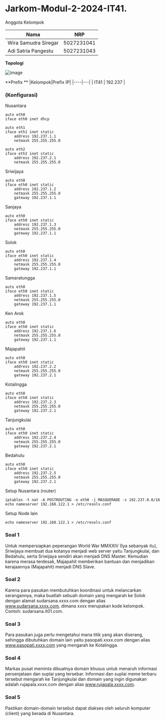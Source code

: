 # Jarkom-Modul-2-2024-IT41.

Anggota Kelompok

|Nama|NRP|
|----|---|
| Wira Samudra Siregar | 5027231041 |
| Adi Satria Pangestu | 5027231043 |

**Topologi**

![image](https://github.com/user-attachments/assets/be20349e-5fe9-4ed4-ab57-f3dab68e4ee3)

**Prefix **
|Kelompok|Prefix IP|
|----|---|
| IT41 | 192.237 |
### (Konfigurasi)
Nusantara
```
auto eth0
iface eth0 inet dhcp

auto eth1
iface eth1 inet static
	address 192.237.1.1
	netmask 255.255.255.0

auto eth2
iface eth2 inet static
	address 192.237.2.1
	netmask 255.255.255.0
```

Sriwijaya
```
auto eth0
iface eth0 inet static
	address 192.237.1.2
	netmask 255.255.255.0
	gateway 192.237.1.1
```

Sanjaya
```
auto eth0
iface eth0 inet static
	address 192.237.1.3
	netmask 255.255.255.0
	gateway 192.237.1.1
```

Solok
```
auto eth0
iface eth0 inet static
	address 192.237.1.4
	netmask 255.255.255.0
	gateway 192.237.1.1
```

Samaratungga
```
auto eth0
iface eth0 inet static
	address 192.237.1.5
	netmask 255.255.255.0
	gateway 192.237.1.1
```

Ken Arok
```
auto eth0
iface eth0 inet static
	address 192.237.1.6
	netmask 255.255.255.0
	gateway 192.237.1.1
```

Majapahit
```
auto eth0
iface eth0 inet static
	address 192.237.2.2
	netmask 255.255.255.0
	gateway 192.237.2.1
```

Kotalingga
```
auto eth0
iface eth0 inet static
	address 192.237.2.3
	netmask 255.255.255.0
	gateway 192.237.2.1
```

Tanjungkulai
```
auto eth0
iface eth0 inet static
	address 192.237.2.4
	netmask 255.255.255.0
	gateway 192.237.2.1
```

Bedahulu
```
auto eth0
iface eth0 inet static
	address 192.237.2.5
	netmask 255.255.255.0
	gateway 192.237.2.1
```

Setup Nusantara (router)
```
iptables -t nat -A POSTROUTING -o eth0 -j MASQUERADE -s 192.237.0.0/16
echo nameserver 192.168.122.1 > /etc/resolv.conf
```

Setup Node lain
```
echo nameserver 192.168.122.1 > /etc/resolv.conf
```

### Soal 1
Untuk mempersiapkan peperangan World War MMXXIV (Iya sebanyak itu), Sriwijaya membuat dua kotanya menjadi web server yaitu Tanjungkulai, dan Bedahulu, serta Sriwijaya sendiri akan menjadi DNS Master. Kemudian karena merasa terdesak, Majapahit memberikan bantuan dan menjadikan kerajaannya (Majapahit) menjadi DNS Slave. 

### Soal 2
Karena para pasukan membutuhkan koordinasi untuk melancarkan serangannya, maka buatlah sebuah domain yang mengarah ke Solok dengan alamat sudarsana.xxxx.com dengan alias www.sudarsana.xxxx.com, dimana xxxx merupakan kode kelompok. Contoh: sudarsana.it01.com.

### Soal 3
Para pasukan juga perlu mengetahui mana titik yang akan diserang, sehingga dibutuhkan domain lain yaitu pasopati.xxxx.com dengan alias www.pasopati.xxxx.com yang mengarah ke Kotalingga.

### Soal 4
Markas pusat meminta dibuatnya domain khusus untuk menaruh informasi persenjataan dan suplai yang tersebar. Informasi dan suplai meme terbaru tersebut mengarah ke Tanjungkulai dan domain yang ingin digunakan adalah rujapala.xxxx.com dengan alias www.rujapala.xxxx.com.

### Soal 5
Pastikan domain-domain tersebut dapat diakses oleh seluruh komputer (client) yang berada di Nusantara.
